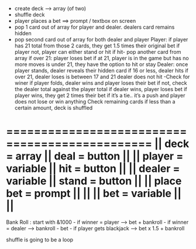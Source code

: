 - create deck —> array (of two)
- shuffle deck 
- player places a bet ==> prompt / textbox on screen 
- pop 1 card out of array for player and dealer. dealers card remains hidden
- pop second card out of array for both dealer and player
Player:
if player has 21 total from those 2 cards, they get 1.5 times their original bet
if player not, player can either stand or hit
if hit- pop another card from array
if over 21: player loses bet
if at 21, player is in the game but has no more moves
is under 21, they have the option to hit or stay
Dealer:
once player stands, dealer reveals their hidden card
if 16 or less, dealer hits
if over 21, dealer loses
is between 17 and 21 dealer does not hit
-Check for winer
if player folds, dealer wins and player loses their bet
if not, check the dealer total against the player total
if dealer wins, player loses bet
if player wins, they get 2 times their bet
if it’s a tie.. it’s a push and player does not lose or win anything
Check remaining cards
if less than a certain amount, deck is shuffled


===============================================
||  deck = array 	   		 ||  deal = button   ||
||  player = variable	   ||  hit = button 	 ||
||  dealer = variable	   ||  stand = button	 ||
||  place bet = prompt 	 ||			             ||
||  bet = variable	     ||			             ||
===============================================


Bank Roll : start with &1000
	- if winner = player —> bet + bankroll
	- if winner = dealer —> bankroll - bet
	- if  player gets blackjack —> bet x 1.5 + bankroll

shuffle is going to be a loop
 
